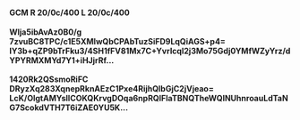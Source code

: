 #### GCM R 20/0c/400 L 20/0c/400
**Wlja5ibAvAz0B0/g**<br/>**7zvuBC8TPC/c1E5XMlwQbCPAbTuzSiFD9LqQiAGS+p4=**<br/>**IY3b+qZP9bTrFku3/4SH1fFV81Mx7C+YvrIcqI2j3Mo75Gdj0YMfWZyYrz/dYPYRMXMYd7Y1+iHJjrRf...**<br/><br/>
**1420Rk2QSsmoRiFC**<br/>**DRyzXq283XqnepRknAEzC1Pxe4RijhQlbGjC2jVjeao=**<br/>**LcK/OlgtAMYsllCOKQKrvgDOqa6npRQlFlaTBNQTheWQlNUhnroauLdTaNG7ScokdVTH7T6iZAE0YU5K...**
